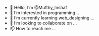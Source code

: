 - 👋 Hello, I’m @Mufthy_Inshaf
- 👀 I’m interested in programming...
- 🌱 I’m currently learning web_designing ...
- 💞️ I’m looking to collaborate on ...
- 📫 How to reach me ...

<!---
MufthyInshaf/MufthyInshaf is a ✨ special ✨ repository because its `README.md` (this file) appears on your GitHub profile.
You can click the Preview link to take a look at your changes.
--->
